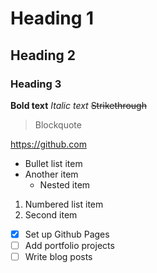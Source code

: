 # Heading 1 
## Heading 2
### Heading 3

**Bold text**
*Italic text*
~~Strikethrough~~
> Blockquote

https://github.com

- Bullet list item
- Another item
  - Nested item

1. Numbered list item
2. Second item

- [x] Set up Github Pages
- [ ] Add portfolio projects
- [ ] Write blog posts
